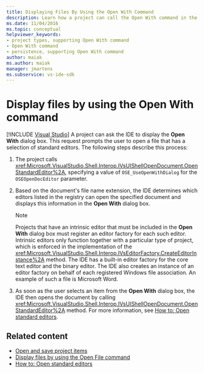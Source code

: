 ```yaml
---
title: Displaying Files By Using the Open With Command
description: Learn how a project can call the Open With command in the Visual Studio integrated development environment (IDE) to display files. 
ms.date: 11/04/2016
ms.topic: conceptual
helpviewer_keywords:
- project types, supporting Open With command
- Open With command
- persistence, supporting Open With command
author: maiak
ms.author: maiak
manager: jmartens
ms.subservice: vs-ide-sdk
---
```

# Display files by using the Open With command

 [!INCLUDE [Visual Studio](~/includes/applies-to-version/vs-windows-only.md)]
A project can ask the IDE to display the **Open With** dialog box. This request prompts the user to open a file that has a selection of standard editors. The following steps describe this process:

1. The project calls <xref:Microsoft.VisualStudio.Shell.Interop.IVsUIShellOpenDocument.OpenStandardEditor%2A>, specifying a value of `OSE_UseOpenWithDialog` for the `OSEOpenDocEditor` parameter.

2. Based on the document's file name extension, the IDE determines which editors listed in the registry can open the specified document and displays this information in the **Open With** dialog box.

    > [!NOTE]
    > Projects that have an intrinsic editor that must be included in the **Open With** dialog box must register an editor factory for each such editor. Intrinsic editors only function together with a particular type of project, which is enforced in the implementation of the <xref:Microsoft.VisualStudio.Shell.Interop.IVsEditorFactory.CreateEditorInstance%2A> method. The IDE has a built-in editor factory for the core text editor and the binary editor. The IDE also creates an instance of an editor factory on behalf of each registered Windows file association. An example of such a file is Microsoft Word.

3. As soon as the user selects an item from the **Open With** dialog box, the IDE then opens the document by calling <xref:Microsoft.VisualStudio.Shell.Interop.IVsUIShellOpenDocument.OpenStandardEditor%2A> method. For more information, see [How to: Open standard editors](../../extensibility/how-to-open-standard-editors.md).

## Related content
- [Open and save project items](../../extensibility/internals/opening-and-saving-project-items.md)
- [Display files by using the Open File command](../../extensibility/internals/displaying-files-by-using-the-open-file-command.md)
- [How to: Open standard editors](../../extensibility/how-to-open-standard-editors.md)
